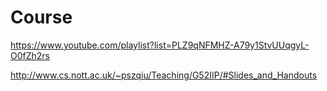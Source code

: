 # Course
https://www.youtube.com/playlist?list=PLZ9qNFMHZ-A79y1StvUUqgyL-O0fZh2rs

http://www.cs.nott.ac.uk/~pszqiu/Teaching/G52IIP/#Slides_and_Handouts